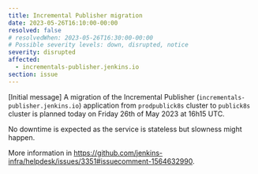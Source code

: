 ```yaml
---
title: Incremental Publisher migration
date: 2023-05-26T16:10:00-00:00
resolved: false
# resolvedWhen: 2023-05-26T16:30:00-00:00
# Possible severity levels: down, disrupted, notice
severity: disrupted
affected:
  - incrementals-publisher.jenkins.io
section: issue
---
```


[Initial message]
A migration of the Incremental Publisher (`incrementals-publisher.jenkins.io`) application from `prodpublick8s` cluster to `publick8s` cluster is planned today on Friday 26th of May 2023 at 16h15 UTC.

No downtime is expected as the service is stateless but slowness might happen.

More information in <https://github.com/jenkins-infra/helpdesk/issues/3351#issuecomment-1564632990>.
